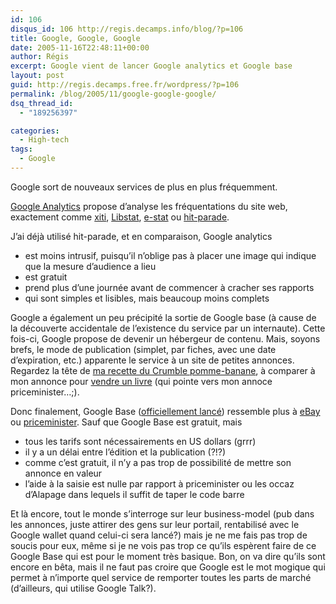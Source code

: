 ```yaml
---
id: 106
disqus_id: 106 http://regis.decamps.info/blog/?p=106
title: Google, Google, Google
date: 2005-11-16T22:48:11+00:00
author: Régis
excerpt: Google vient de lancer Google analytics et Google base
layout: post
guid: http://regis.decamps.free.fr/wordpress/?p=106
permalink: /blog/2005/11/google-google-google/
dsq_thread_id:
  - "189256397"

categories:
  - High-tech
tags:
  - Google
---
```

Google sort de nouveaux services de plus en plus fréquemment.

[Google Analytics](https://www.google.com/analytics/home/report?rid=40721&scid=78978) propose d’analyse les fréquentations du site web, exactement comme [xiti](http://www.xiti.com/), [Libstat](http://www.libstat.com/pages/index.htm), [e-stat](http://www.estat.com/) ou [hit-parade](http://www.hit-parade.com/).

J’ai déjà utilisé hit-parade, et en comparaison, Google analytics 

  * est moins intrusif, puisqu’il n’oblige pas à placer une image qui indique que la mesure d’audience a lieu
  * est gratuit
  * prend plus d’une journée avant de commencer à cracher ses rapports 
  * qui sont simples et lisibles, mais beaucoup moins complets

Google a également un peu précipité la sortie de Google base (à cause de la découverte accidentale de l’existence du service par un internaute). Cette fois-ci, Google propose de devenir un hébergeur de contenu. Mais, soyons brefs, le mode de publication (simplet, par fiches, avec une date d’expiration, etc.) apparente le service à un site de petites annonces. Regardez la tête de [ma recette du Crumble pomme-banane](http://www.google.com/base/a/4360301579240694813), à comparer à mon annonce pour [vendre un livre](http://www.google.com/base/a/regis.decamps/11984429114778124362) (qui pointe vers mon annoce priceminister…;).

Donc finalement, Google Base ([officiellement lancé](http://googleblog.blogspot.com/2005/11/first-base.html)) ressemble plus à [eBay](http://www.ebay.com) ou [priceminister](http://www.priceminister.com/boutique/earnest/). Sauf que Google Base est gratuit, mais

  * tous les tarifs sont nécessairements en US dollars (grrr)
  * il y a un délai entre l’édition et la publication (?!?)
  * comme c’est gratuit, il n’y a pas trop de possibilité de mettre son annonce en valeur
  * l’aide à la saisie est nulle par rapport à priceminister ou les occaz d’Alapage dans lequels il suffit de taper le code barre

Et là encore, tout le monde s’interroge sur leur business-model (pub dans les annonces, juste attirer des gens sur leur portail, rentabilisé avec le Google wallet quand celui-ci sera lancé?) mais je ne me fais pas trop de soucis pour eux, même si je ne vois pas trop ce qu’ils espèrent faire de ce Google Base qui est pour le moment très basique. Bon, on va dire qu’ils sont encore en bêta, mais il ne faut pas croire que Google est le mot mogique qui permet à n’importe quel service de remporter toutes les parts de marché (d’ailleurs, qui utilise Google Talk?).
